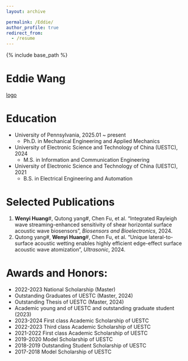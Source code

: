 ```yaml
---
layout: archive

permalink: /Eddie/
author_profile: true
redirect_from:
  - /resume
---
```


{% include base_path %}

Eddie Wang
=========

[logo](/images/UniversityofPennsylvania_Shield_RGB.png)

Education
======

* University of Pennsylvania, 2025.01 ~ present
    * Ph.D. in Mechanical Engineering and Applied Mechanics 
* University of Electronic Science and Technology of China (UESTC), 2024
    * M.S. in Information and Communication Engineering
* University of Electronic Science and Technology of China (UESTC), 2021
    * B.S. in Electrical Engineering and Automation

Selected Publications
======
1. **Wenyi Huang**#, Qutong yang#, Chen Fu, et al. “Integrated Rayleigh wave streaming-enhanced sensitivity of shear horizontal surface acoustic wave biosensors”, _Biosensors and Bioelectronics_, 2024.
2. Qutong yang#, **Wenyi Huang**#, Chen Fu, et al. “Unique lateral-to-surface acoustic wetting enables highly efficient edge-effect surface acoustic wave atomization”, _Ultrasonic_, 2024.

Awards and Honors:
======

* 2022-2023 National Scholarship (Master)
* Outstanding Graduates of UESTC (Master, 2024)
* Outstanding Thesis of UESTC (Master, 2024)
* Academic young and of UESTC and outstanding graduate student (2023)
* 2023-2024 First class Academic Scholarship of UESTC
* 2022-2023 Third class Academic Scholarship of UESTC
* 2021-2022 First class Academic Scholarship of UESTC
* 2019-2020 Model Scholarship of UESTC
* 2018-2019 Outstanding Student Scholarship of UESTC
* 2017-2018 Model Scholarship of UESTC
